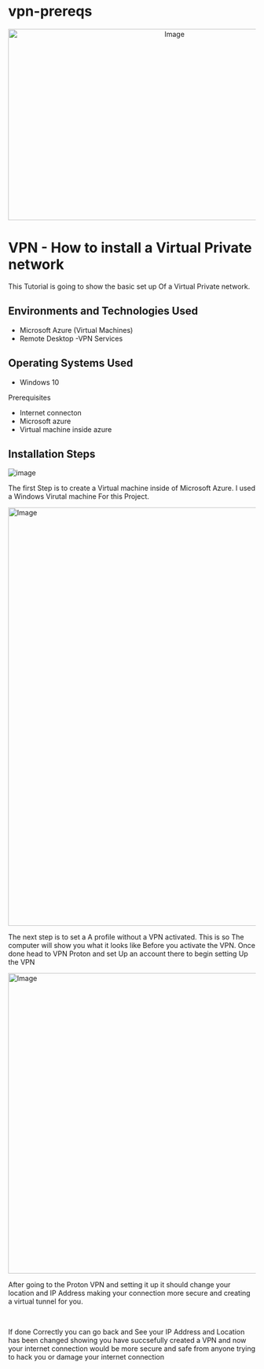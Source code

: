 # vpn-prereqs
<p align="center">
<img width="661" height="389" alt="Image" src="https://github.com/user-attachments/assets/b6a3cda9-b755-4a86-b5d8-48aa6f91f023" />
</p> 


<h1>VPN - How to install a Virtual Private network</h1>
This Tutorial is going to show the basic set up Of a Virtual Private network.<br />


<h2>Environments and Technologies Used</h2>

- Microsoft Azure (Virtual Machines)
- Remote Desktop
-VPN Services

<h2>Operating Systems Used </h2>

- Windows 10</b> 

Prerequisites

- Internet connecton
- Microsoft azure
- Virtual machine inside azure



<h2>Installation Steps</h2>

<p>

![image](https://github.com/user-attachments/assets/ccd6917d-0ea5-44e8-8766-96f2f87b438b)



</p>
The first Step is to create a Virtual machine inside of Microsoft Azure. I used a Windows Virutal machine For this Project.
<p>



<p>
<img width="667" height="851" alt="Image" src="https://github.com/user-attachments/assets/578e28b0-75ea-40b0-8b9a-c9b3bb9d119a" />

The next step is to set a A profile without a VPN activated. This is so The computer will show you what it looks like Before you activate the VPN. Once done head to VPN Proton and set Up an account there to begin setting Up the VPN



<p>
<img width="634" height="611" alt="Image" src="https://github.com/user-attachments/assets/7ec2b377-a296-455b-a92d-1872e45f81c3" />

</p> After going to the Proton VPN and setting it up it should change your location and IP Address making your connection more secure and creating a virtual tunnel for you. 

</p>
<br />  

If done Correctly you can go back and See your IP Address and Location has been changed showing you have succsefully created a VPN and now your internet connection would be more secure and safe from anyone trying to hack you or damage your internet connection

